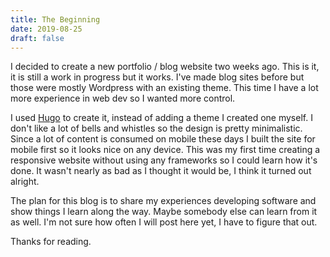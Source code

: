 ```yaml
---
title: The Beginning
date: 2019-08-25
draft: false
---
```


I decided to create a new portfolio / blog website two weeks ago. This is it, it is still a work in progress but it works.
I've made blog sites before but those were mostly Wordpress with an existing theme. This time I have a lot more experience in web dev so I wanted more control.
<!--more-->
I used [Hugo](https://gohugo.io) to create it, instead of adding a theme I created one myself. I don't like a lot of bells and whistles so the design is pretty minimalistic. Since a lot of content is consumed on mobile these days I built the site for mobile first so it looks nice on any device. This was my first time creating a responsive website without using any frameworks so I could learn how it's done. It wasn't nearly as bad as I thought it would be, I think it turned out alright.

The plan for this blog is to share my experiences developing software and show things I learn along the way. Maybe somebody else can learn from it as well. I'm not sure how often I will post here yet, I have to figure that out.

Thanks for reading.